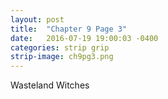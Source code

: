 ```yaml
---
layout: post
title:  "Chapter 9 Page 3"
date:   2016-07-19 19:00:03 -0400
categories: strip grip
strip-image: ch9pg3.png
---
```

Wasteland Witches   
